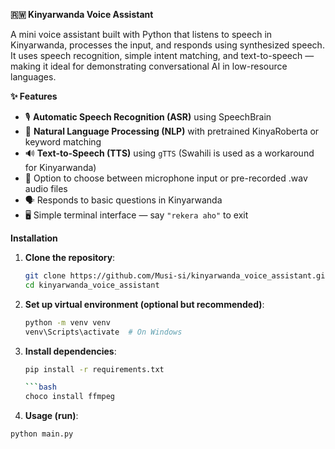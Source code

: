 **🇷🇼 Kinyarwanda Voice Assistant**

A mini voice assistant built with Python that listens to speech in Kinyarwanda, processes the input, and responds using synthesized speech.
It uses speech recognition, simple intent matching, and text-to-speech — making it ideal for demonstrating conversational AI in low-resource languages.

**✨ Features**

- 🎙️ **Automatic Speech Recognition (ASR)** using SpeechBrain
- 🧠 **Natural Language Processing (NLP)** with pretrained KinyaRoberta or keyword matching
- 🔊 **Text-to-Speech (TTS)** using `gTTS` (Swahili is used as a workaround for Kinyarwanda)
- 📁 Option to choose between microphone input or pre-recorded .wav audio files
- 🗣️ Responds to basic questions in Kinyarwanda
- 🖥️ Simple terminal interface — say `"rekera aho"` to exit

**Installation**

1. **Clone the repository**:
   ```bash
   git clone https://github.com/Musi-si/kinyarwanda_voice_assistant.git
   cd kinyarwanda_voice_assistant

2. **Set up virtual environment (optional but recommended)**:
   
   ```bash
   python -m venv venv
   venv\Scripts\activate  # On Windows
   
3. **Install dependencies**:
   ```bash
   pip install -r requirements.txt

   ```bash
   choco install ffmpeg

4.  **Usage (run)**:
   ```bash
   python main.py